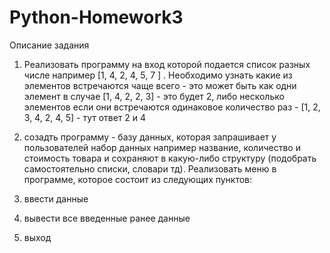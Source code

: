 # Python-Homework3
 Описание задания

1) Реализовать программу на вход которой подается список разных числе например [1, 4, 2, 4, 5, 7 ] . Необходимо узнать какие из элементов встречаются чаще всего - это может быть как одни элемент в случае [1, 4, 2, 2, 3] - это будет 2, либо несколько элементов если они встречаются одинаковое количество раз - [1, 2, 3, 4, 2, 4, 5] - тут ответ 2 и 4

2) созадть программу - базу данных, которая запрашивает у пользователей набор данных например название, количество и стоимость товара и сохраняют в какую-либо структуру (подобрать самостоятельно списки, словари тд). Реализовать меню в программе, которое состоит из следующих пунктов:
1) ввести данные
2) вывести все введенные ранее данные
3) выход
